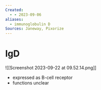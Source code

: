 ```yaml
---
Created:
  - - 2023-09-06
aliases:
  - immunoglobulin D
Sources: Janeway, Pixorize
---
```

# IgD
![[Screenshot 2023-09-22 at 09.52.14.png]]
- expressed as B-cell receptor
- functions unclear
